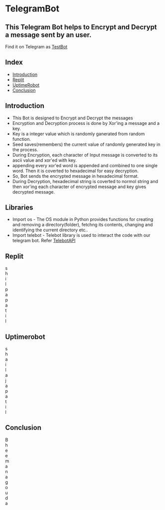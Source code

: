 # TelegramBot
## This Telegram Bot helps to Encrypt and Decrypt a message sent by an user.
Find it on Telegram as [TestBot](http://t.me/Testbot225_bot)
## Index

* [Introduction](#introduction)
* [Replit](#replit)
* [UptimeRobot](#uptimerobot)
* [Conclusion](#conclusion)

## Introduction
* This Bot is designed to Encrypt and Decrypt the messages
* Encryption and Decryption process is done by Xor'ing a message and a key.
* Key is a integer value which is randomly ganerated from random function.
* Seed saves(remembers) the current value of randomly generated key in the process.
* During Encryption, each character of Input message is converted to its ascii value and xor'ed with key.
* appending every xor'ed word is appended and combined to one single word. Then it is coverted to hexadecimal for easy decryption. 
* So, Bot sends the encrypted message in hexadecimal format.
* During Decryption, hexadecimal string is coverted to normol string and then xor'ing each character of encrypted message and key gives decrypted message.

## Libraries
* Import os - The OS module in Python provides functions for creating and removing a directory(folder), fetchng its contents, changing and identifying the current directory etc..
* Import telebot - Telebot library is used to interact the code with our telegram bot. Refer [TelebotAPI](https://pypi.org/project/pyTelegramBotAPI/)



## Replit
s\
h\
i\
l\
p\
a\
p\
a\
t\
i\
l
## Uptimerobot
s\
h\
a\
i\
l\
a\
j\
a\
p\
a\
t\
i\
l
## Conclusion
B\
h\
e\
e\
m\
a\
n\
a\
g\
o\
u\
d\
a
